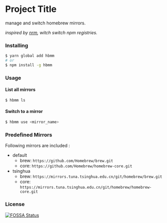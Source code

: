 # Project Title

manage and switch homebrew mirrors.

_inspired by [nrm](https://github.com/Pana/nrm), witch switch npm registries._

### Installing

```sh
$ yarn global add hbmm
# or
$ npm install -g hbmm
```

### Usage

#### List all mirrors

```sh
$ hbmm ls
```

#### Switch to a mirror

```sh
$ hbmm use <mirror_name>
```

### Predefined Mirrors

Following mirrors are included :

- default
    - brew: `https://github.com/Homebrew/brew.git`
    - core: `https://github.com/Homebrew/homebrew-core.git`
- tsinghua
    - brew: `https://mirrors.tuna.tsinghua.edu.cn/git/homebrew/brew.git`
    - core: `https://mirrors.tuna.tsinghua.edu.cn/git/homebrew/homebrew-core.git`


### License

[![FOSSA Status](https://app.fossa.io/api/projects/custom%2B7035%2Fgithub.com%2Fwayou%2Fhbmm.svg?type=large)](https://app.fossa.io/projects/custom%2B7035%2Fgithub.com%2Fwayou%2Fhbmm?ref=badge_large)



